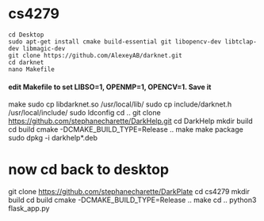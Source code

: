 # cs4279

```
cd Desktop
sudo apt-get install cmake build-essential git libopencv-dev libtclap-dev libmagic-dev
git clone https://github.com/AlexeyAB/darknet.git
cd darknet
nano Makefile
```
#### edit Makefile to set LIBSO=1, OPENMP=1, OPENCV=1. Save it
make
sudo cp libdarknet.so /usr/local/lib/
sudo cp include/darknet.h /usr/local/include/
sudo ldconfig
cd ..
git clone https://github.com/stephanecharette/DarkHelp.git
cd DarkHelp
mkdir build
cd build
cmake -DCMAKE_BUILD_TYPE=Release ..
make
make package
sudo dpkg -i darkhelp*.deb
# now cd back to desktop
git clone https://github.com/stephanecharette/DarkPlate
cd cs4279
mkdir build
cd build
cmake -DCMAKE_BUILD_TYPE=Release ..
make
cd ..
python3 flask_app.py
